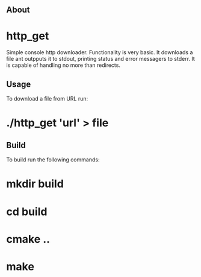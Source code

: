 About
-----

# http_get

Simple console http downloader.
Functionality is very basic.
It downloads a file ant outpputs it to stdout, printing status and error messagers to stderr.
It is capable of handling no more than redirects.


Usage
-----

To download a file from URL run:

# ./http_get 'url' > file


Build
-----

To build run the following commands:

# mkdir build
# cd build
# cmake ..
# make



